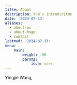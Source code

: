 ```yaml
---
title: About
description: Yum's introduciton
date: '2024-07-13'
aliases:
  - about-us
  - about-hugo
  - contact
lastmod: '2024-07-13'
menu:
    main: 
        weight: -90
        params:
            icon: user
---
```



Yingjie Wang,